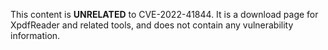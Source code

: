 This content is **UNRELATED** to CVE-2022-41844. It is a download page for XpdfReader and related tools, and does not contain any vulnerability information.